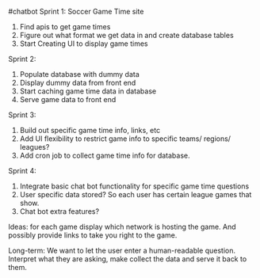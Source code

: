 #chatbot
Sprint 1:
Soccer Game Time site
1. Find apis to get game times
2. Figure out what format we get data in and create database tables
3. Start Creating UI to display game times

Sprint 2:
1. Populate database with dummy data
2. Display dummy data from front end
3. Start caching game time data in database
4. Serve game data to front end

Sprint 3:
1. Build out specific game time info, links, etc
2. Add UI flexibility to restrict game info to specific teams/ regions/ leagues?
3. Add cron job to collect game time info for database.

Sprint 4:
1. Integrate basic chat bot functionality for specific game time questions
2. User specific data stored? So each user has certain league games that show.
3. Chat bot extra features?

Ideas: for each game display which network is hosting the game. And possibly provide links to take you right to the game.

Long-term: We want to let the user enter a human-readable question. Interpret what they are asking, make collect the data and serve it back to them.
